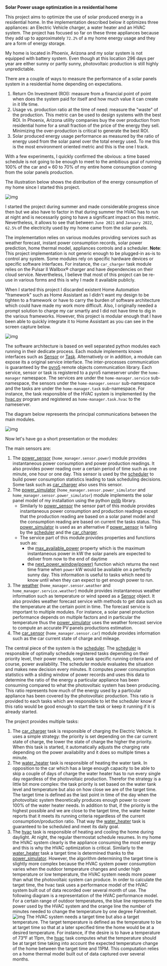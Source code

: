 **Solar Power usage optimization in a residential home**

This project aims to optimize the use of solar produced energy in a residential home. In the implementation described below it optimizes three appliances: an Electric Vehicle charger, a water heater and an HVAC system. The project has focused so far on these three appliances because they add up to approximately `72.2%` of a my home energy usage and they are a form of energy storage.

My home is located in Phoenix, Arizona and my solar system is not equipped with battery system. Even though at this location 296 days per year are either sunny or partly sunny, photovoltaic production is still highly unpredictable.

There are a couple of ways to measure the performance of a solar panels system in a residential home depending on expectations.

1.  Return On Investment (ROI): measure from a financial point of point when does the system paid for itself and how much value it can create in it life time.
2.  Usage vs. production ratio at the time of need: measure the "waste" of the production. This metric can be used to design systems with the best ROI. In Phoenix, Arizona utility companies buy the over production from residential home for a small fraction of the price of the energy they sell. Minimizing the over-production is critical to generate the best ROI.
3.  Solar produced energy usage performance as measured by the ratio of energy used from the solar panel over the total energy used. To me this is the most environment oriented metric and this is the one I track.

With a few experiments, I quickly confirmed the obvious: a time based schedule is not going to be enough to meet to the ambitious goal of running 100% of the car and &asymp; 60 to 70% of my entire home consumption coming from the solar panels production.

The illustration below shows the distribution of the energy consumption of my home since I started this project.

![img](doc/images/energy_consumption_distribution.svg)

I started the project during summer and made considerable progress since then but we also have to factor in that during summer the HVAC has to run at night and is necessarily going to have a significant impact on this metric. Nevertheless, it allows to see that between `June 2021` and `January 2022`, `62.5%` of the electricity used by my home came from the solar panels.

The implementation relies on various modules providing services such as weather forecast, instant power consumption records, solar power prediction, home thermal model, appliances controls and a scheduler. **Note**: This project implementation is not generic enough to be plugged-in as-is to control any system. Some modules rely on specific hardware devices or specific software interfaces. For instance, the `car_charger` task module relies on the Pulsar II Wallbox&reg; charger   and have dependencies on their cloud service. Nevertheless, I believe that most of this project can be re-use in various forms and this is why I made it available publicly.

When I started this project I discarded existent Home Automation "framework" such as Home Assistant as I didn't want my design to be tighten to a framework or have to carry the burden of software architecture which could have made my work more difficult. Also, I originally needed a prompt solution to charge my car smartly and I did not have time to dig in the various frameworks. However, this project is modular enough that I have been able to quickly integrate it to Home Assistant as you can see in the screen capture below.

![img](./doc/images/scheduler_at_work.png)

The software architecture is based on well separated python modules each running in their dedicate process. Each module implements known interfaces such as [Sensor](doc/sensor.md#sensor-objects) or [Task](doc/scheduler.md#task-objects). Alternatively or in addition, a module can expose its a original service interface. The inter-processes communication is guaranteed by the [pyro5](https://pypi.org/project/Pyro5/) remote objects communication library. Each service, sensor or task is registered to a pyro5 nameserver under the `home-manager` namespace.  The services are under the `home-manager.service` sub-namespace, the sensors under the `home-manager.sensor` sub-namespace and the tasks are under the `home-manager.task` sub-namespace. For instance, the task responsible of the HVAC system is implemented by the [hvac.py](./src/hvac.py) program and registered as `home-manager.task.hvac` to the nameserver.

The diagram below represents the principal communications between the main modules.

![img](doc/images/programs-communication.svg)

Now let's have go a short presentation or the modules:

<span class="underline">The main sensors are</span>:

1.  The [power\_sensor](./doc/power_sensor.md) (`home_manager.sensor.power`) module provides instantaneous power consumption and power production readings. It also provides power reading over a certain period of time such as one minute, one hour or one day. This sensor is used by the [scheduler](./doc/scheduler.md) to build power consumption statistics leading to task scheduling decisions. Some task such as [car\_charger](./doc/car_charger.md) also uses this sensor.
2.  The [power\_simulator](./doc/power_simulator.md) (`home_manager.sensor.power_simulator` and `home_manager.sensor.power_simulator`) module implements the solar panel model of my installation using the python [pvlib](https://pvlib-python.readthedocs.io/en/stable/) library.
    -   Similarly to [power\_sensor](./doc/power_sensor.md) the sensor part of this module provides instantaneous power consumption and production readings except that the production reading are based on a solar panel model and the consumption reading are based on current the tasks status. This [power\_simulator](./doc/power_simulator.md) is used as an alternative if [power\_sensor](./doc/power_sensor.md) is failing by the [scheduler](./doc/scheduler.md) and the [car\_charger](./doc/car_charger.md).
    -   The service part of this module provides properties and functions such as:
        -   the [max\_available\_power](./doc/power_simulator.md#max_available_power) property which is the maximum instantaneous power in kW the solar panels are expected to deliver from now to the end of daytime
        -   the [next\_power\_window(power)](./doc/power_simulator.md#next_power_window) function which returns the next time frame when `power` kW would be available on a perfectly sunny day. This information is useful to tasks which need to know until when they can expect to get enough power to run.
3.  The [weather](./doc/weather.md) (`home_manager.sensor.weather` and `home_manager.service.weather`) module provides instantaneous weather information such as temperature or wind speed as a [Sensor](doc/sensor.md#sensor-objects) object. It also provides weather forecast service with methods to get data such as the temperature at the certain point in time. The forecast service is important to multiple modules. For instance, a solar panel production performance depends on multiple factors and in particular the temperature thus the [power\_simulator](./doc/power_simulator.md) uses the weather forecast service to compute an accurate PV panels productions estimation.
4.  The [car\_sensor](./doc/car_sensor.md) (`home_manager.sensor.car`) module provides information such as the car current state of charge and mileage.

The central piece of the system is the [scheduler](./doc/scheduler.md). The [scheduler](./doc/scheduler.md) is responsible of optimally schedule registered tasks depending on their priority level, their power needs, some task specific running criteria and of course, power availability. The scheduler module evaluates the situation and makes new decision every minutes. It computes power consumption statistics with a sliding window of power records and uses this data to determine the ratio of the energy a particular appliance has been consuming compared to what the photovoltaic system has been producing. This ratio represents how much of the energy used by a particular appliance has been covered by the photovoltaic production. This ratio is provided to each tasks which are responsible to let the scheduler know if this ratio would be good enough to start the task or keep it running if it is already started.

The project provides multiple tasks:

1.  The [car\_charger](./doc/car_charger.md) task is responsible of charging the Electric Vehicle. It uses a simple strategy: the priority is set depending on the car current state of charge, the lower the state of charge the higher the priority. When this task is started, it automatically adjusts the charging rate depending on the power availability and it does so multiple times a minute.
2.  The [water\_heater](./doc/water_heater.md) task is responsible of heating the water tank. In opposition to the car which has a large enough capacity to be able to skip a couple of days of charge the water heater has to run every single day regardless of the photovoltaic production. Therefor the strategy is a little bit more complex: the task priority is set based on the water tank level and temperature but also on how close we are of the target time. The target time is defined as the last point in time of the day when the photovoltaic system theoretically produces enough power to cover 100% of the water heater needs. In addition to that, if the priority is the highest possible and we are close to the target time, the water heater reports that it meets its running criteria regardless of the current consumption/production ratio. That way the [water\_heater](./doc/water_heater.md) task is guaranteed to be scheduled and meet its daily goal.
3.  The [hvac](./doc/hvac.md) task is responsible of heating and cooling the home during daylight. At night, the regular thermostat schedule resumes. In my home the HVAC system clearly is the appliance consuming the most energy and this is why the HVAC optimization is critical.
    Similarly to the [water\_heater](./doc/water_heater.md) task a target time is determined thanks to the [power\_simulator](./doc/power_simulator.md). However, the algorithm determining the target time is slightly more complex because the HVAC system power consumption varies when the outdoor temperature changes and under high temperature or low temperature, the HVAC system needs more power than what the photovoltaic system can produce. In order to calculate the target time, the hvac task uses a performance model of the HVAC system built out of data recorded over several month of use. The following diagram is a representation of the HVAC performance model. For a certain range of outdoor temperatures, the blue line represents the power used by the HVAC system and the orange line the number of minutes needed to change the temperature by one degree Fahrenheit.
    ![img](./doc/images/hvac_model.png)
    The HVAC system needs a target time but also a target temperature. The target temperature is defined as the temperature to be at target time so that at a later specified time the home would be at a desired temperature. For instance, if the desire is to have a temperature of 73°F at 11pm, the [hvac](./doc/hvac.md) task computes what the temperature should be at target time taking into account the expected temperature change of the home between the target time and 11PM. This computation relies on a home thermal model built out of data captured over several months.

